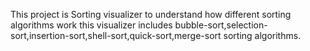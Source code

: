 This project is Sorting visualizer to understand how different sorting algorithms work this visualizer includes bubble-sort,selection-sort,insertion-sort,shell-sort,quick-sort,merge-sort sorting algorithms.
